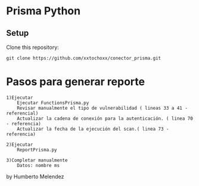 # Prisma Python 

## Setup

Clone this repository:

    git clone https://github.com/xxtochoxx/conector_prisma.git

# Pasos para generar reporte
    1)Ejecutar 
        Ejecutar FunctionsPrisma.py
        Revisar manualmente el tipo de vulnerabilidad ( lineas 33 a 41 - referencial)
        Actualizar la cadena de conexión para la autenticación. ( linea 70 - referencia)
        Actualizar la fecha de la ejecución del scan.( linea 73 - referencia)

    2)Ejecutar
        ReportPrisma.py

    3)Completar manualmente 
        Datos: nombre ms

by Humberto Melendez

